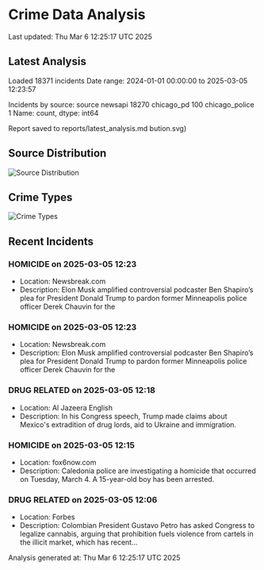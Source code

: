 # Crime Data Analysis
Last updated: Thu Mar  6 12:25:17 UTC 2025

## Latest Analysis

Loaded 18371 incidents
Date range: 2024-01-01 00:00:00 to 2025-03-05 12:23:57

Incidents by source:
source
newsapi           18270
chicago_pd          100
chicago_police        1
Name: count, dtype: int64

Report saved to reports/latest_analysis.md
bution.svg)

## Source Distribution
![Source Distribution](images/source_distribution.svg)

## Crime Types
![Crime Types](images/crime_types.svg)

## Recent Incidents

### HOMICIDE on 2025-03-05 12:23
- Location: Newsbreak.com
- Description: Elon Musk amplified controversial podcaster Ben Shapiro’s plea for President Donald Trump to pardon former Minneapolis police officer Derek Chauvin for the


### HOMICIDE on 2025-03-05 12:23
- Location: Newsbreak.com
- Description: Elon Musk amplified controversial podcaster Ben Shapiro’s plea for President Donald Trump to pardon former Minneapolis police officer Derek Chauvin for the


### DRUG RELATED on 2025-03-05 12:18
- Location: Al Jazeera English
- Description: In his Congress speech, Trump made claims about Mexico's extradition of drug lords, aid to Ukraine and immigration.


### HOMICIDE on 2025-03-05 12:15
- Location: fox6now.com
- Description: Caledonia police are investigating a homicide that occurred on Tuesday, March 4. A 15-year-old boy has been arrested.


### DRUG RELATED on 2025-03-05 12:06
- Location: Forbes
- Description: Colombian President Gustavo Petro has asked Congress to legalize cannabis, arguing that prohibition fuels violence from cartels in the illicit market, which has recent...

Analysis generated at: Thu Mar  6 12:25:17 UTC 2025
